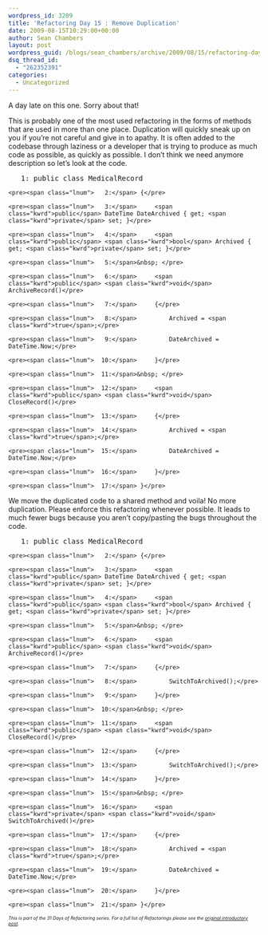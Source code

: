 ```yaml
---
wordpress_id: 3209
title: 'Refactoring Day 15 : Remove Duplication'
date: 2009-08-15T10:29:00+00:00
author: Sean Chambers
layout: post
wordpress_guid: /blogs/sean_chambers/archive/2009/08/15/refactoring-day-15-remove-duplication.aspx
dsq_thread_id:
  - "262352391"
categories:
  - Uncategorized
---
```

A day late on this one. Sorry about that!

This is probably one of the most used refactoring in the forms of methods that are used in more than one place. Duplication will quickly sneak up on you if you&rsquo;re not careful and give in to apathy. It is often added to the codebase through laziness or a developer that is trying to produce as much code as possible, as quickly as possible. I don&rsquo;t think we need anymore description so let&rsquo;s look at the code. 

<div class="csharpcode-wrapper">
  <div class="csharpcode">
    <pre><span class="lnum">   1:</span> <span class="kwrd">public</span> <span class="kwrd">class</span> MedicalRecord</pre>
    
    <pre><span class="lnum">   2:</span> {</pre>
    
    <pre><span class="lnum">   3:</span>     <span class="kwrd">public</span> DateTime DateArchived { get; <span class="kwrd">private</span> set; }</pre>
    
    <pre><span class="lnum">   4:</span>     <span class="kwrd">public</span> <span class="kwrd">bool</span> Archived { get; <span class="kwrd">private</span> set; }</pre>
    
    <pre><span class="lnum">   5:</span>&nbsp; </pre>
    
    <pre><span class="lnum">   6:</span>     <span class="kwrd">public</span> <span class="kwrd">void</span> ArchiveRecord()</pre>
    
    <pre><span class="lnum">   7:</span>     {</pre>
    
    <pre><span class="lnum">   8:</span>         Archived = <span class="kwrd">true</span>;</pre>
    
    <pre><span class="lnum">   9:</span>         DateArchived = DateTime.Now;</pre>
    
    <pre><span class="lnum">  10:</span>     }</pre>
    
    <pre><span class="lnum">  11:</span>&nbsp; </pre>
    
    <pre><span class="lnum">  12:</span>     <span class="kwrd">public</span> <span class="kwrd">void</span> CloseRecord()</pre>
    
    <pre><span class="lnum">  13:</span>     {</pre>
    
    <pre><span class="lnum">  14:</span>         Archived = <span class="kwrd">true</span>;</pre>
    
    <pre><span class="lnum">  15:</span>         DateArchived = DateTime.Now;</pre>
    
    <pre><span class="lnum">  16:</span>     }</pre>
    
    <pre><span class="lnum">  17:</span> }</pre>
  </div>
</div>

We move the duplicated code to a shared method and voila! No more duplication. Please enforce this refactoring whenever possible. It leads to much fewer bugs because you aren&rsquo;t copy/pasting the bugs throughout the code.

<div class="csharpcode-wrapper">
  <div class="csharpcode">
    <pre><span class="lnum">   1:</span> <span class="kwrd">public</span> <span class="kwrd">class</span> MedicalRecord</pre>
    
    <pre><span class="lnum">   2:</span> {</pre>
    
    <pre><span class="lnum">   3:</span>     <span class="kwrd">public</span> DateTime DateArchived { get; <span class="kwrd">private</span> set; }</pre>
    
    <pre><span class="lnum">   4:</span>     <span class="kwrd">public</span> <span class="kwrd">bool</span> Archived { get; <span class="kwrd">private</span> set; }</pre>
    
    <pre><span class="lnum">   5:</span>&nbsp; </pre>
    
    <pre><span class="lnum">   6:</span>     <span class="kwrd">public</span> <span class="kwrd">void</span> ArchiveRecord()</pre>
    
    <pre><span class="lnum">   7:</span>     {</pre>
    
    <pre><span class="lnum">   8:</span>         SwitchToArchived();</pre>
    
    <pre><span class="lnum">   9:</span>     }</pre>
    
    <pre><span class="lnum">  10:</span>&nbsp; </pre>
    
    <pre><span class="lnum">  11:</span>     <span class="kwrd">public</span> <span class="kwrd">void</span> CloseRecord()</pre>
    
    <pre><span class="lnum">  12:</span>     {</pre>
    
    <pre><span class="lnum">  13:</span>         SwitchToArchived();</pre>
    
    <pre><span class="lnum">  14:</span>     }</pre>
    
    <pre><span class="lnum">  15:</span>&nbsp; </pre>
    
    <pre><span class="lnum">  16:</span>     <span class="kwrd">private</span> <span class="kwrd">void</span> SwitchToArchived()</pre>
    
    <pre><span class="lnum">  17:</span>     {</pre>
    
    <pre><span class="lnum">  18:</span>         Archived = <span class="kwrd">true</span>;</pre>
    
    <pre><span class="lnum">  19:</span>         DateArchived = DateTime.Now;</pre>
    
    <pre><span class="lnum">  20:</span>     }</pre>
    
    <pre><span class="lnum">  21:</span> }</pre>
  </div>
</div>

_<span style="font-size: xx-small"></span>_

_<span style="font-size: xx-small">This is part of the 31 Days of Refactoring series. For a full list of Refactorings please see the <a href="/blogs/sean_chambers/archive/2009/08/01/31-days-of-refactoring.aspx" target="_blank">original introductory post</a>.</span>_